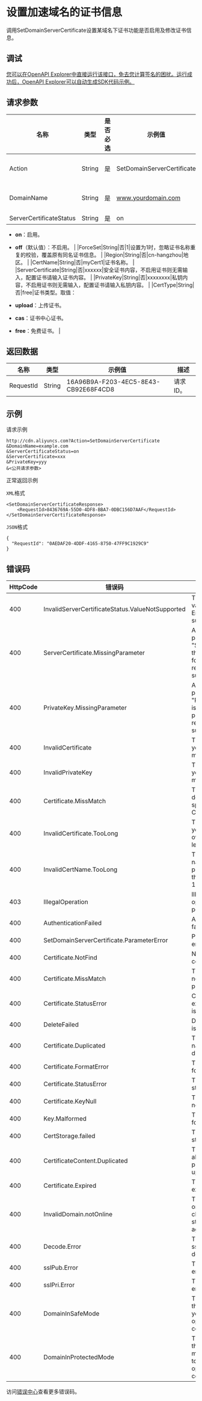 # 设置加速域名的证书信息

调用SetDomainServerCertificate设置某域名下证书功能是否启用及修改证书信息。

## 调试

[您可以在OpenAPI Explorer中直接运行该接口，免去您计算签名的困扰。运行成功后，OpenAPI Explorer可以自动生成SDK代码示例。](https://api.aliyun.com/#product=Cdn&api=SetDomainServerCertificate&type=RPC&version=2014-11-11)

## 请求参数

|名称|类型|是否必选|示例值|描述|
|--|--|----|---|--|
|Action|String|是|SetDomainServerCertificate|操作接口名，系统规定参数。取值：**SetDomainServerCertificate**。 |
|DomainName|String|是|www.yourdomain.com|指定证书所属加速域名，需属于HTTPS加速类型，多个用英文逗号（,）隔开。 |
|ServerCertificateStatus|String|是|on|HTTPS证书是否启用。取值：

 -   **on**：启用。
-   **off**（默认值）：不启用。 |
|ForceSet|String|否|1|设置为1时，忽略证书名称重复的校验，覆盖原有同名证书信息。 |
|Region|String|否|cn-hangzhou|地区。 |
|CertName|String|否|myCert1|证书名称。 |
|ServerCertificate|String|否|xxxxxx|安全证书内容，不启用证书则无需输入，配置证书请输入证书内容。 |
|PrivateKey|String|否|xxxxxxxx|私钥内容，不启用证书则无需输入，配置证书请输入私钥内容。 |
|CertType|String|否|free|证书类型。取值：

 -   **upload**：上传证书。
-   **cas**：证书中心证书。
-   **free**：免费证书。 |

## 返回数据

|名称|类型|示例值|描述|
|--|--|---|--|
|RequestId|String|16A96B9A-F203-4EC5-8E43-CB92E68F4CD8|请求ID。 |

## 示例

请求示例

```
http://cdn.aliyuncs.com?Action=SetDomainServerCertificate
&DomainName=example.com
&ServerCertificateStatus=on
&ServerCertificate=xxx
&PrivateKey=yyy
&<公共请求参数>
```

正常返回示例

`XML`格式

```
<SetDomainServerCertificateResponse>
    <RequestId>8436769A-55D0-4DF8-BBA7-0DBC156D7AAF</RequestId>
</SetDomainServerCertificateResponse>
```

`JSON`格式

```
{
  "RequestId": "0AEDAF20-4DDF-4165-8750-47FF9C1929C9"
}
```

## 错误码

|HttpCode|错误码|错误信息|描述|
|--------|---|----|--|
|400|InvalidServerCertificateStatus.ValueNotSupported|The specified value of parameter Enable is not supported.|指定的配置项值不合法，只能是on或off。|
|400|ServerCertificate.MissingParameter|An input parameter "ServerCertificate" that is mandatory for processing the request is not supplied.|参数“ServerCertificate”缺失。|
|400|PrivateKey.MissingParameter|An input parameter "PrivateKey" that is mandatory for processing the request is not supplied.|参数“PrivateKey”缺失。|
|400|InvalidCertificate|The Certificate you provided is malformed!|证书格式不正确。|
|400|InvalidPrivateKey|The Private Key you provided is malformed!|私钥格式不正确。|
|400|Certificate.MissMatch|The Private Key does not math the specified Certificate!|私钥不匹配该类证书。|
|400|InvalidCertificate.TooLong|The Certificate you provided is over the max length!|证书和私钥长度超出限制。|
|400|InvalidCertName.TooLong|The Certificate name you provided is over the max length 128!|证书名称不能超过128个字符.。|
|403|IllegalOperation|Illegal domain operate is not permitted.|非法操作。|
|400|AuthenticationFailed|Authentication failed.|身份验证失败。|
|400|SetDomainServerCertificate.ParameterError|Parameters have error.|参数错误。|
|400|Certificate.NotFind|Not find the certificate info.|证书不存在。|
|400|Certificate.MissMatch|The certificate is not match the private key.|证书与私钥不匹配。|
|400|Certificate.StatusError|Certificate is not exist or its status is error.|证书不存在或证书状态错误。|
|400|DeleteFailed|Delete certificate is failed.|删除证书失败。|
|400|Certificate.Duplicated|The certificate name is duplicated.|证书重复。|
|400|Certificate.FormatError|The certificate format is error.|证书格式错误。|
|400|Certificate.StatusError|The certificate status is error.|证书状态错误。|
|400|Certificate.KeyNull|The private key is not null.|私钥不能为空。|
|400|Key.Malformed|The private key format is error.|私钥格式错误。|
|400|CertStorage.failed|The certificate storage failed.|证书保存失败。|
|400|CertificateContent.Duplicated|The certificate is already uploaded, please don't upload again.|证书已经上传，请不要再次上传。|
|400|Certificate.Expired|The certificate is expired.|证书过期了。|
|400|InvalidDomain.notOnline|The domain is not online, please check the domain status and try again later.|域名未在线，请检查域名状态，稍后再试。|
|400|Decode.Error|The certificate sslpub or sslpri decode error.|证书sslpub或sslpri解码错误。|
|400|sslPub.Error|The sslPub encoded failed.|sslPub编码失败。|
|400|sslPri.Error|The sslPri encoded failed.|sslPri编码失败。|
|400|DomainInSafeMode|This domain is in the safe mode. if you want to do this operation, please contact us!|此域名处于安全模式。如果您想做这个操作，请工单联系我们。|
|400|DomainInProtectedMode|This domain is in the protected mode. if you want to do this operation, please contact us!|此域名处于被保护模式。如果您想做这个操作，请联系我们。|

访问[错误中心](https://error-center.aliyun.com/status/product/Cdn)查看更多错误码。

